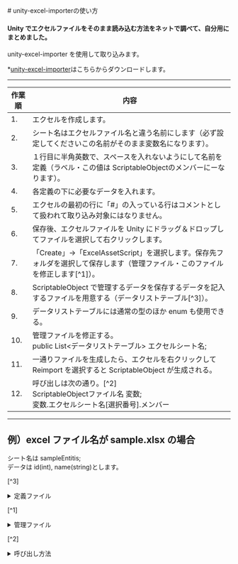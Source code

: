 <link href="./mdcss.css" rel="stylesheet"></link>
# unity-excel-importerの使い方

#### Unity でエクセルファイルをそのまま読み込む方法をネットで調べて、自分用にまとめました。

unity-excel-importer を使用して取り込みます。

*[unity-excel-importer](https://github.com/mikito/unity-excel-importer)はこちらからダウンロードします。

---

|作業順|内容|
|---|---|
|1. |エクセルを作成します。|
|2. |シート名はエクセルファイル名と違う名前にします（必ず設定してくださいこの名前がそのまま変数名になります）。|
|3. |１行目に半角英数で、スペースを入れないようにして名前を定義（ラベル・この値は ScriptableObjectのメンバーにーなります）。|
|4. |各定義の下に必要なデータを入れます。|
|5. |エクセルの最初の行に「#」の入っている行はコメントとして扱われて取り込み対象にはなりません。|
|6. |保存後、エクセルファイルを Unity にドラッグ＆ドロップしてファイルを選択して右クリックします。|
|7. |「Create」→「ExcelAssetScript」を選択します。保存先フォルダを選択して保存します（管理ファイル・このファイルを修正します[^1]）。|
|8. |ScriptableObject で管理するデータを保存するデータを記入するファイルを用意する（データリストテーブル[^3]）。|
|9. |データリストテーブルには通常の型のほか enum も使用できる。|
|10. |管理ファイルを修正する。<br>public List<データリストテーブル> エクセルシート名;|
|11. |一通りファイルを生成したら、エクセルを右クリックして Reimport を選択すると ScriptableObject が生成される。|
|12. |呼び出しは次の通り。[^2]<br>ScriptableObjectファイル名 変数;<br>変数.エクセルシート名[選択番号].メンバー|

---

## 例）excel ファイル名が sample.xlsx の場合<br>

シート名は sampleEntitis;<br>
データは id(int), name(string)とします。

[^3]<details><summary>定義ファイル</summary>
<div>

```
[SampleEntity.cs（定義ファイル）]

using System;

[Serializable]
public class SampleEntity
{
    public int id;
    public string name;
}
```

</div>
</details>

[^1]<details><summary>管理ファイル</summary>
<div>

```
[sample.cs(生成されるファイル)]

using System.Collections.Generic;
using UnityEngine;

[ExcelAsset]
public class sample : ScriptableObject
{
	//public List<EntityType> Sheet1; // Replace 'EntityType' to an actual type that is serializable.
	public List<SampleEntity> SampleEntities;
}
```

</div>
</details>

[^2]<details><summary>呼び出し方法</summary>
<div>

```
[gameControlなどの呼び出すファイル]

public class gameControl : Monobehavior
{
	[SeritalizeField]
	private sample _sampleObj;

	void Start()
	{
		//	id:name のリストをコンソールに表示
		_sampleObj.ForEach(x => Debug.Lod(x.id + ":" + x.name));
	}
}

```
</div>
</details>

